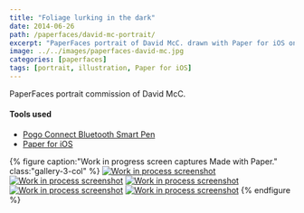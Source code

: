 ```yaml
---
title: "Foliage lurking in the dark"
date: 2014-06-26
path: /paperfaces/david-mc-portrait/
excerpt: "PaperFaces portrait of David McC. drawn with Paper for iOS on an iPad."
image: ../../images/paperfaces-david-mc.jpg
categories: [paperfaces]
tags: [portrait, illustration, Paper for iOS]
---
```


PaperFaces portrait commission of David McC.

#### Tools used

- [Pogo Connect Bluetooth Smart Pen](https://www.amazon.com/gp/product/B009K448L4/ref=as_li_ss_tl?ie=UTF8&camp=1789&creative=390957&creativeASIN=B009K448L4&linkCode=as2&tag=mademist-20)
- [Paper for iOS](https://paper.bywetransfer.com/)

{% figure caption:"Work in progress screen captures Made with Paper." class:"gallery-3-col" %}
[![Work in process screenshot](../../images/paperfaces-david-mc-process-1-600.jpg)](../../images/paperfaces-david-mc-process-1-lg.jpg) [![Work in process screenshot](../../images/paperfaces-david-mc-process-2-600.jpg)](../../images/paperfaces-david-mc-process-2-lg.jpg) [![Work in process screenshot](../../images/paperfaces-david-mc-process-3-600.jpg)](../../images/paperfaces-david-mc-process-3-lg.jpg) [![Work in process screenshot](../../images/paperfaces-david-mc-process-4-600.jpg)](../../images/paperfaces-david-mc-process-4-lg.jpg) [![Work in process screenshot](../../images/paperfaces-david-mc-process-5-600.jpg)](../../images/paperfaces-david-mc-process-5-lg.jpg)
{% endfigure %}
